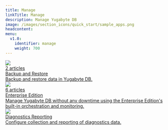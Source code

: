 ```yaml
---
title: Manage
linkTitle: Manage
description: Manage Yugabyte DB
image: /images/section_icons/quick_start/sample_apps.png
headcontent:
menu:
  v1.0:
    identifier: manage
    weight: 700
---
```


<div class="row">
  <div class="col-12 col-md-6 col-lg-12 col-xl-6">
    <a class="section-link icon-offset" href="backup-restore/">
      <div class="head">
        <img class="icon" src="/images/section_icons/manage/enterprise.png" aria-hidden="true" />
        <div class="articles">2 articles</div>
        <div class="title">Backup and Restore</div>
      </div>
      <div class="body">
        Backup and restore data in Yugabyte DB.
      </div>
    </a>
  </div>

  <div class="col-12 col-md-6 col-lg-12 col-xl-6">
    <a class="section-link icon-offset" href="enterprise-edition/">
      <div class="head">
        <img class="icon" src="/images/section_icons/manage/enterprise.png" aria-hidden="true" />
        <div class="articles">6 articles</div>
        <div class="title">Enterprise Edition</div>
      </div>
      <div class="body">
        Manage Yugabyte DB without any downtime using the Enterprise Edition's built-in orchestration and monitoring.
      </div>
    </a>
  </div>

  <div class="col-12 col-md-6 col-lg-12 col-xl-6">
    <a class="section-link icon-offset" href="diagnostics-reporting/">
      <div class="head">
        <img class="icon" src="/images/section_icons/manage/diagnostics.png" aria-hidden="true" />
        <div class="title">Diagnostics Reporting</div>
      </div>
      <div class="body">
        Configure collection and reporting of diagnostics data.
      </div>
    </a>
  </div>
</div>
